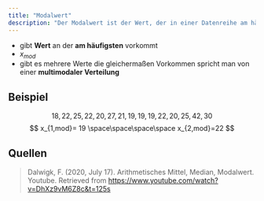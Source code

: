 ```yaml
---
title: "Modalwert"
description: "Der Modalwert ist der Wert, der in einer Datenreihe am häufigsten vorkommt. Bei mehreren häufigsten Werten spricht man von einer multimodalen Verteilung."
---
```


- gibt **Wert** an der **am häufigsten** vorkommt
- $x_{mod}$
- gibt es mehrere Werte die gleichermaßen Vorkommen spricht man von einer **multimodaler Verteilung**

## Beispiel
$$
18,22,25,22,20,27,21,19,19,19,22,20,25,42,30
$$
$$
x_{1,mod}= 19
\space\space\space\space
x_{2,mod}=22
$$
## Quellen

> Dalwigk, F. (2020, July 17). Arithmetisches Mittel, Median, Modalwert. Youtube. Retrieved from https://www.youtube.com/watch?v=DhXz9vM6Z8c&t=125s